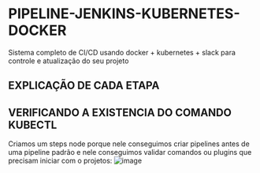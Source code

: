 # PIPELINE-JENKINS-KUBERNETES-DOCKER
Sistema completo de CI/CD usando docker + kubernetes + slack para controle e atualização do seu projeto

## EXPLICAÇÃO DE CADA ETAPA

## VERIFICANDO A EXISTENCIA DO COMANDO KUBECTL
Criamos um steps node porque nele conseguimos criar pipelines antes de uma pipeline padrão e nele conseguimos validar comandos ou plugins que precisam iniciar com o projetos: 
![image](https://user-images.githubusercontent.com/37802657/129755479-ed508465-822b-4ab2-896c-ce6d81f18f51.png)
